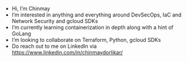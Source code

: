 - Hi, I’m Chinmay
- I’m interested in anything and everything around DevSecOps, IaC and Network Security and gcloud SDKs
- I’m currently learning containerization in depth along with a hint of GoLang
- I’m looking to collaborate on Terraform, Python, gcloud SDKs
- Do reach out to me on LinkedIn via https://www.linkedin.com/in/chinmaydorlikar/
